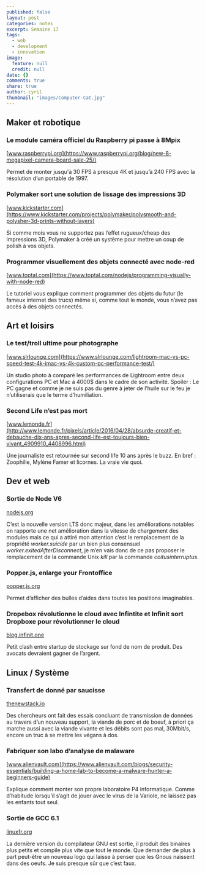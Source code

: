 ```yaml
---
published: false
layout: post
categories: notes
excerpt: Semaine 17
tags: 
  - web
  - development
  - innovation
image: 
  feature: null
  credit: null
date: {}
comments: true
share: true
author: cyril
thumbnail: "images/Computer-Cat.jpg"
---
```

## Maker et robotique

### Le module caméra officiel du Raspberry pi passe à 8Mpix
[www.raspberrypi.org](https://www.raspberrypi.org/blog/new-8-megapixel-camera-board-sale-25/)

Permet de monter jusqu'à 30 FPS à presque 4K et jusqu’à 240 FPS avec la résolution d’un portable de 1997.

### Polymaker sort une solution de lissage des impressions 3D
[www.kickstarter.com](https://www.kickstarter.com/projects/polymaker/polysmooth-and-polysher-3d-prints-without-layers)

Si comme mois vous ne supportez pas l’effet rugueux/cheap des impressions 3D, Polymaker à créé un système pour mettre un coup de polish à vos objets.

### Programmer visuellement des objets connecté avec node-red
[www.toptal.com](https://www.toptal.com/nodejs/programming-visually-with-node-red)

Le tutoriel vous explique comment programmer des objets du futur (le fameux internet des trucs) même si, comme tout le monde, vous n’avez pas accès à des objets connectés.

## Art et loisirs

### Le test/troll ultime pour photographe
[www.slrlounge.com](https://www.slrlounge.com/lightroom-mac-vs-pc-speed-test-4k-imac-vs-4k-custom-pc-performance-test/)

Un studio photo à comparé les performances de Lightroom entre deux configurations PC et Mac à 4000$ dans le cadre de son activité. Spoiler : Le PC gagne et comme je ne suis pas du genre à jeter de l’huile sur le feu je n’utiliserais que le terme d’humiliation.

### Second Life n’est pas mort
[www.lemonde.fr](http://www.lemonde.fr/pixels/article/2016/04/28/absurde-creatif-et-debauche-dix-ans-apres-second-life-est-toujours-bien-vivant_4909910_4408996.html)

Une journaliste est retournée sur second life 10 ans après le buzz. En bref : Zoophilie, Mylène Famer et licornes. La vraie vie quoi.


## Dev et web

### Sortie de Node V6
[nodejs.org](https://nodejs.org/en/blog/release/v6.0.0/)

C’est la nouvelle version LTS donc majeur, dans les améliorations notables on rapporte une net amélioration dans la vitesse de chargement des modules mais ce qui a attiré mon attention c’est le remplacement de la propriété _worker.suicide_ par un bien plus consensuel _worker.exitedAfterDisconnect_, je m’en vais donc de ce pas proposer le remplacement de la commande Unix _kill_ par la commande _coitusinterruptus_.

### Popper.js, enlarge your Frontoffice
[popper.js.org](https://popper.js.org/)

Permet d’afficher des bulles d’aides dans toutes les positions imaginables.

### Dropebox révolutionne le cloud avec Infintite et Infinit sort Dropboxe pour révolutionner le cloud
[blog.infinit.one](http://blog.infinit.one/infinit-announces-project-dropboxe/)

Petit clash entre startup de stockage sur fond de nom de produit. Des avocats devraient gagner de l’argent.

## Linux / Système

### Transfert de donné par saucisse
[thenewstack.io](http://thenewstack.io/researchers-stream-wifi-data-beef-pork/)

Des chercheurs ont fait des essais concluant de transmission de données au travers d’un nouveau support, la viande de porc et de boeuf, à priori ça marche aussi avec la viande vivante et les débits sont pas mal, 30Mbit/s, encore un truc à se mettre les végans à dos.

### Fabriquer son labo d’analyse de malaware
[www.alienvault.com](https://www.alienvault.com/blogs/security-essentials/building-a-home-lab-to-become-a-malware-hunter-a-beginners-guide)

Explique comment monter son propre laboratoire P4 informatique.
Comme d’habitude lorsqu’il s’agit de jouer avec le virus de la Variole, ne laissez pas les enfants tout seul.

### Sortie de GCC 6.1
[linuxfr.org](http://linuxfr.org/news/sortie-de-gcc-6)

La dernière version du compilateur GNU est sortie, il produit des binaires plus petits et compile plus vite que tout le monde. Que demander de plus à part peut-être un nouveau logo qui laisse à penser que les Gnous naissent dans des oeufs. Je suis presque sûr que c’est faux.